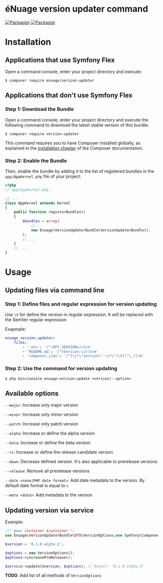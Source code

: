 éNuage version updater command
=======================

[![Packagist](https://img.shields.io/packagist/v/enuage/version-updater.svg)](https://packagist.org/packages/enuage/version-updater)
[![Packagist](https://img.shields.io/packagist/l/enuage/version-updater.svg)](https://packagist.org/packages/enuage/version-updater)

Installation
============

Applications that use Symfony Flex
----------------------------------

Open a command console, enter your project directory and execute:

```console
$ composer require enuage/version-updater
```

Applications that don't use Symfony Flex
----------------------------------------

### Step 1: Download the Bundle

Open a command console, enter your project directory and execute the
following command to download the latest stable version of this bundle:

```console
$ composer require version-updater
```

This command requires you to have Composer installed globally, as explained
in the [installation chapter](https://getcomposer.org/doc/00-intro.md)
of the Composer documentation.

### Step 2: Enable the Bundle

Then, enable the bundle by adding it to the list of registered bundles
in the `app/AppKernel.php` file of your project:

```php
<?php
// app/AppKernel.php

// ...
class AppKernel extends Kernel
{
    public function registerBundles()
    {
        $bundles = array(
            // ...
            new Enuage\VersionUpdaterBundle\VersionUpdaterBundle(),
        );
        // ...
    }
    // ...
}
```

Usage
=====

## Updating files via command line

### Step 1: Define files and regular expression for version updating

Use `\V` for define the version in regular expression. It will be replaced with the SemVer regular expression

Exapmple:

```yml
enuage_version_updater:
    files:
        - '.env': '/^(API_VERSION=)\V/m'
        - 'README.md': '/^(Version:\s)\V/m'
        - 'composer.json': '/^(\s*\"version\":\s*\")\V(\"\,?)/m'
```

### Step 2: Use the command for version updating

```
$ php bin/console enuage:version:update <version|--option>
```

Available options
-----------------

`--major`: Increase only major version

`--minor`: Increase only minor version

`--patch`: Increase only patch version

`--alpha`: Increase or define the alpha version

`--beta`: Increase or define the beta version

`--rc`: Increase or define the release candidate version

`--down`: Decrease defined version. It's also applicable to prerelease versions

`--release`: Remove all prerelease versions

`--date <none|PHP date format>`: Add date metadata to the version. By default date format is equal to `c`

`--meta <data>`: Add metadata to the version

## Updating version via service

Example:

```php
/** @var Container $container */
use Enuage\VersionUpdaterBundle\DTO\VersionOptions;use Symfony\Component\DependencyInjection\Container;$service = $container->get('enuage.version.service');

$version = '0.1.0-alpha.2';

$options = new VersionOptions();
$options->increasePreRelease();

$service->update($version, $options); // Result: "0.1.0-alpha.3"
```

**TODO**: Add list of all methods of `VersionOptions`
